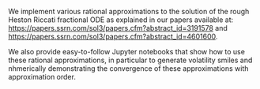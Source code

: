 We implement various rational approximations to the solution of the rough Heston Riccati fractional ODE as explained in our papers available at: https://papers.ssrn.com/sol3/papers.cfm?abstract_id=3191578 and https://papers.ssrn.com/sol3/papers.cfm?abstract_id=4601600.

We also provide easy-to-follow Jupyter notebooks that show how to use these rational approximations, in particular to generate volatility smiles and nhmerically demonstrating the convergence of these approximations with approximation order.
